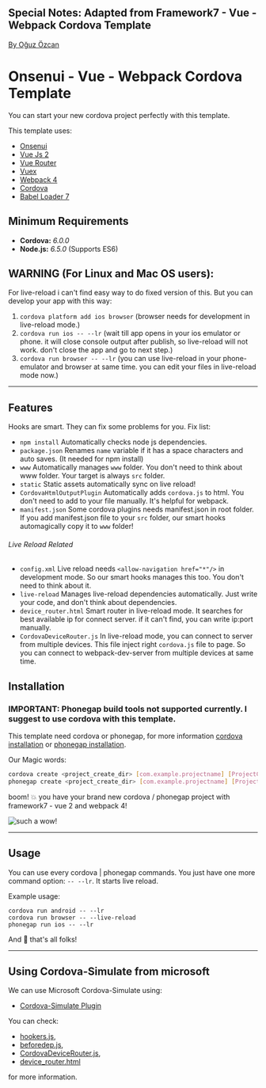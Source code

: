 <!--
#
# Licensed to the Apache Software Foundation (ASF) under one
# or more contributor license agreements.  See the NOTICE file
# distributed with this work for additional information
# regarding copyright ownership.  The ASF licenses this file
# to you under the Apache License, Version 2.0 (the
# "License"); you may not use this file except in compliance
# with the License.  You may obtain a copy of the License at
#
# http://www.apache.org/licenses/LICENSE-2.0
#
# Unless required by applicable law or agreed to in writing,
# software distributed under the License is distributed on an
# "AS IS" BASIS, WITHOUT WARRANTIES OR CONDITIONS OF ANY
#  KIND, either express or implied.  See the License for the
# specific language governing permissions and limitations
# under the License.
#
-->

## Special Notes: Adapted from Framework7 - Vue - Webpack Cordova Template
[By Oğuz Özcan](https://github.com/centrual/cordova-template-framework7-vue-webpack)

# Onsenui - Vue - Webpack Cordova Template
You can start your new cordova project perfectly with this template.

This template uses:
* [Onsenui](https://onsen.io/v2/guide/vue)
* [Vue Js 2](https://vuejs.org/)
* [Vue Router](https://router.vuejs.org/)
* [Vuex](https://github.com/vuejs/vuex)
* [Webpack 4](https://webpack.github.io/)
* [Cordova](https://cordova.apache.org/)
* [Babel Loader 7](https://github.com/babel/babel-loader)


## Minimum Requirements
* **Cordova:** _6.0.0_
* **Node.js:** _6.5.0_ (Supports ES6)

## WARNING (For Linux and Mac OS users):

For live-reload i can't find easy way to do fixed version of this. But you can develop your app with this way:

1. `cordova platform add ios browser` (browser needs for development in live-reload mode.)
2. `cordova run ios -- --lr` (wait till app opens in your ios emulator or phone. it will close console output after publish, so live-reload will not work. don't close the app and go to next step.)
3. `cordova run browser -- --lr` (you can use live-reload in your phone-emulator and browser at same time. you can edit your files in live-reload mode now.)

---

## Features

Hooks are smart. They can fix some problems for you. Fix list:
* `npm install` Automatically checks node js dependencies.
* `package.json` Renames `name` variable if it has a space characters and auto saves. (It needed for npm install)
* `www` Automatically manages `www` folder. You don't need to think about www folder. Your target is always `src` folder.
* `static` Static assets automatically sync on live reload!
* `CordovaHtmlOutputPlugin` Automatically adds `cordova.js` to html. You don't need to add to your file manually. It's helpful for webpack.
* `manifest.json` Some cordova plugins needs manifest.json in root folder. If you add manifest.json file to your `src` folder, our smart hooks automagically copy it to `www` folder!

###### Live Reload Related
* `config.xml` Live reload needs `<allow-navigation href="*"/>` in development mode. So our smart hooks manages this too. You don't need to think about it.
* `live-reload` Manages live-reload dependencies automatically. Just write your code, and don't think about dependencies.
* `device_router.html` Smart router in live-reload mode. It searches for best available ip for connect server. if it can't find, you can write ip:port manually.
* `CordovaDeviceRouter.js` In live-reload mode, you can connect to server from multiple devices. This file inject right `cordova.js` file to page. So you can connect to webpack-dev-server from multiple devices at same time.

## Installation
### IMPORTANT: Phonegap build tools not supported currently. I suggest to use cordova with this template.

This template need cordova or phonegap, for more information [cordova installation](https://cordova.apache.org/docs/en/latest/guide/cli/) or [phonegap installation](http://docs.phonegap.com/getting-started/1-install-phonegap/desktop/).

Our Magic words:

``` bash
cordova create <project_create_dir> [com.example.projectname] [ProjectClassName] --template cordova-template-framework7-vue-webpack
phonegap create <project_create_dir> [com.example.projectname] [ProjectClassName] --template cordova-template-framework7-vue-webpack
```

boom! :boom: you have your brand new cordova / phonegap project with framework7 - vue 2 and webpack 4!

![such a wow!](https://cloud.githubusercontent.com/assets/296796/3511506/4042665c-06b0-11e4-953c-4f14c11f81ec.png "such a wow!")

---

## Usage

You can use every cordova | phonegap commands.
You just have one more command option: `-- --lr`. It starts live reload.

Example usage:
```
cordova run android -- --lr
cordova run browser -- --live-reload
phonegap run ios -- --lr
```

And :tada: that's all folks!

---

## Using Cordova-Simulate from microsoft

We can use Microsoft Cordova-Simulate using:
* [Cordova-Simulate Plugin](https://marketplace.visualstudio.com/items?itemName=vsmobile.cordova-tools)

You can check:
* [hookers.js](template_src/hooks/hookers.js),
* [beforedep.js](template_src/hooks/beforedep.js),
* [CordovaDeviceRouter.js](template_src/webpack/dev_helpers/CordovaDeviceRouter.js),
* [device_router.html](template_src/webpack/dev_helpers/device_router.html)

for more information.

